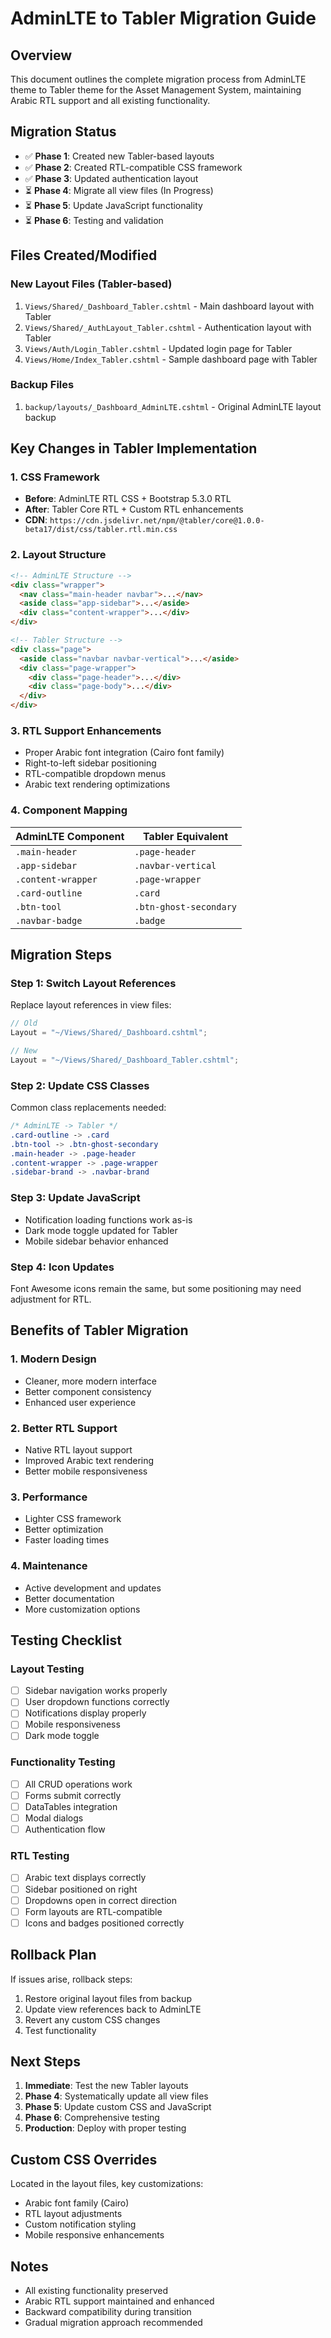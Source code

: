 # AdminLTE to Tabler Migration Guide

## Overview
This document outlines the complete migration process from AdminLTE theme to Tabler theme for the Asset Management System, maintaining Arabic RTL support and all existing functionality.

## Migration Status
- ✅ **Phase 1**: Created new Tabler-based layouts
- ✅ **Phase 2**: Created RTL-compatible CSS framework  
- ✅ **Phase 3**: Updated authentication layout
- ⏳ **Phase 4**: Migrate all view files (In Progress)
- ⏳ **Phase 5**: Update JavaScript functionality
- ⏳ **Phase 6**: Testing and validation

## Files Created/Modified

### New Layout Files (Tabler-based)
1. `Views/Shared/_Dashboard_Tabler.cshtml` - Main dashboard layout with Tabler
2. `Views/Shared/_AuthLayout_Tabler.cshtml` - Authentication layout with Tabler  
3. `Views/Auth/Login_Tabler.cshtml` - Updated login page for Tabler
4. `Views/Home/Index_Tabler.cshtml` - Sample dashboard page with Tabler

### Backup Files
1. `backup/layouts/_Dashboard_AdminLTE.cshtml` - Original AdminLTE layout backup

## Key Changes in Tabler Implementation

### 1. CSS Framework
- **Before**: AdminLTE RTL CSS + Bootstrap 5.3.0 RTL
- **After**: Tabler Core RTL + Custom RTL enhancements
- **CDN**: `https://cdn.jsdelivr.net/npm/@tabler/core@1.0.0-beta17/dist/css/tabler.rtl.min.css`

### 2. Layout Structure
```html
<!-- AdminLTE Structure -->
<div class="wrapper">
  <nav class="main-header navbar">...</nav>
  <aside class="app-sidebar">...</aside>
  <div class="content-wrapper">...</div>
</div>

<!-- Tabler Structure -->
<div class="page">
  <aside class="navbar navbar-vertical">...</aside>
  <div class="page-wrapper">
    <div class="page-header">...</div>
    <div class="page-body">...</div>
  </div>
</div>
```

### 3. RTL Support Enhancements
- Proper Arabic font integration (Cairo font family)
- Right-to-left sidebar positioning
- RTL-compatible dropdown menus
- Arabic text rendering optimizations

### 4. Component Mapping

| AdminLTE Component | Tabler Equivalent |
|-------------------|-------------------|
| `.main-header` | `.page-header` |
| `.app-sidebar` | `.navbar-vertical` |
| `.content-wrapper` | `.page-wrapper` |
| `.card-outline` | `.card` |
| `.btn-tool` | `.btn-ghost-secondary` |
| `.navbar-badge` | `.badge` |

## Migration Steps

### Step 1: Switch Layout References
Replace layout references in view files:
```csharp
// Old
Layout = "~/Views/Shared/_Dashboard.cshtml";

// New  
Layout = "~/Views/Shared/_Dashboard_Tabler.cshtml";
```

### Step 2: Update CSS Classes
Common class replacements needed:
```css
/* AdminLTE -> Tabler */
.card-outline -> .card
.btn-tool -> .btn-ghost-secondary  
.main-header -> .page-header
.content-wrapper -> .page-wrapper
.sidebar-brand -> .navbar-brand
```

### Step 3: Update JavaScript
- Notification loading functions work as-is
- Dark mode toggle updated for Tabler
- Mobile sidebar behavior enhanced

### Step 4: Icon Updates
Font Awesome icons remain the same, but some positioning may need adjustment for RTL.

## Benefits of Tabler Migration

### 1. Modern Design
- Cleaner, more modern interface
- Better component consistency
- Enhanced user experience

### 2. Better RTL Support
- Native RTL layout support
- Improved Arabic text rendering
- Better mobile responsiveness

### 3. Performance
- Lighter CSS framework
- Better optimization
- Faster loading times

### 4. Maintenance
- Active development and updates
- Better documentation
- More customization options

## Testing Checklist

### Layout Testing
- [ ] Sidebar navigation works properly
- [ ] User dropdown functions correctly
- [ ] Notifications display properly
- [ ] Mobile responsiveness
- [ ] Dark mode toggle

### Functionality Testing
- [ ] All CRUD operations work
- [ ] Forms submit correctly
- [ ] DataTables integration
- [ ] Modal dialogs
- [ ] Authentication flow

### RTL Testing
- [ ] Arabic text displays correctly
- [ ] Sidebar positioned on right
- [ ] Dropdowns open in correct direction
- [ ] Form layouts are RTL-compatible
- [ ] Icons and badges positioned correctly

## Rollback Plan

If issues arise, rollback steps:
1. Restore original layout files from backup
2. Update view references back to AdminLTE
3. Revert any custom CSS changes
4. Test functionality

## Next Steps

1. **Immediate**: Test the new Tabler layouts
2. **Phase 4**: Systematically update all view files
3. **Phase 5**: Update custom CSS and JavaScript
4. **Phase 6**: Comprehensive testing
5. **Production**: Deploy with proper testing

## Custom CSS Overrides

Located in the layout files, key customizations:
- Arabic font family (Cairo)
- RTL layout adjustments
- Custom notification styling
- Mobile responsive enhancements

## Notes
- All existing functionality preserved
- Arabic RTL support maintained and enhanced
- Backward compatibility during transition
- Gradual migration approach recommended
